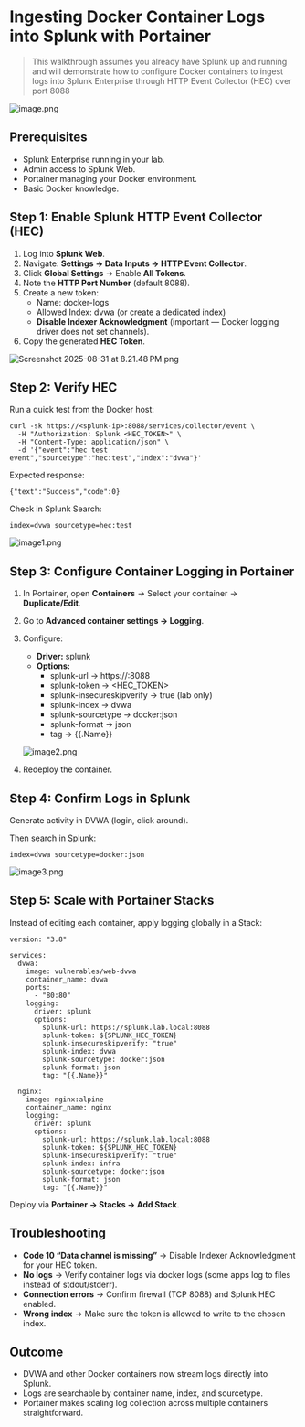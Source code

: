 # Ingesting Docker Container Logs into Splunk with Portainer

> This walkthrough assumes you already have Splunk up and running and will demonstrate how to configure Docker containers to ingest logs into Splunk Enterprise through HTTP Event Collector (HEC) over port 8088
> 


![image.png](screenshots/image.png)


## **Prerequisites**

- Splunk Enterprise running in your lab.
- Admin access to Splunk Web.
- Portainer managing your Docker environment.
- Basic Docker knowledge.


## **Step 1: Enable Splunk HTTP Event Collector (HEC)**

1. Log into **Splunk Web**.
2. Navigate: **Settings → Data Inputs → HTTP Event Collector**.
3. Click **Global Settings** → Enable **All Tokens**.
4. Note the **HTTP Port Number** (default 8088).
5. Create a new token:
    - Name: docker-logs
    - Allowed Index: dvwa (or create a dedicated index)
    - **Disable Indexer Acknowledgment** (important — Docker logging driver does not set channels).
6. Copy the generated **HEC Token**.
    
![Screenshot 2025-08-31 at 8.21.48 PM.png](screenshots/Screenshot_2025-08-31_at_8.21.48_PM.png)
    


## **Step 2: Verify HEC**

Run a quick test from the Docker host:

```
curl -sk https://<splunk-ip>:8088/services/collector/event \
  -H "Authorization: Splunk <HEC_TOKEN>" \
  -H "Content-Type: application/json" \
  -d '{"event":"hec test event","sourcetype":"hec:test","index":"dvwa"}'
```

Expected response:

```
{"text":"Success","code":0}
```

Check in Splunk Search:

```
index=dvwa sourcetype=hec:test
```

![image1.png](screenshots/image1.png)


## **Step 3: Configure Container Logging in Portainer**

1. In Portainer, open **Containers** → Select your container → **Duplicate/Edit**.
2. Go to **Advanced container settings → Logging**.
3. Configure:
    - **Driver:** splunk
    - **Options:**
        - splunk-url → https://<splunk-ip>:8088
        - splunk-token → <HEC_TOKEN>
        - splunk-insecureskipverify → true (lab only)
        - splunk-index → dvwa
        - splunk-sourcetype → docker:json
        - splunk-format → json
        - tag → {{.Name}}
    
    ![image2.png](screenshots/image2.png)
    
4. Redeploy the container.


## **Step 4: Confirm Logs in Splunk**

Generate activity in DVWA (login, click around).

Then search in Splunk:

```
index=dvwa sourcetype=docker:json
```

![image3.png](screenshots/image3.png)


## **Step 5: Scale with Portainer Stacks**

Instead of editing each container, apply logging globally in a Stack:

```
version: "3.8"

services:
  dvwa:
    image: vulnerables/web-dvwa
    container_name: dvwa
    ports:
      - "80:80"
    logging:
      driver: splunk
      options:
        splunk-url: https://splunk.lab.local:8088
        splunk-token: ${SPLUNK_HEC_TOKEN}
        splunk-insecureskipverify: "true"
        splunk-index: dvwa
        splunk-sourcetype: docker:json
        splunk-format: json
        tag: "{{.Name}}"

  nginx:
    image: nginx:alpine
    container_name: nginx
    logging:
      driver: splunk
      options:
        splunk-url: https://splunk.lab.local:8088
        splunk-token: ${SPLUNK_HEC_TOKEN}
        splunk-insecureskipverify: "true"
        splunk-index: infra
        splunk-sourcetype: docker:json
        splunk-format: json
        tag: "{{.Name}}"
```

Deploy via **Portainer → Stacks → Add Stack**.


## **Troubleshooting**

- **Code 10 “Data channel is missing”** → Disable Indexer Acknowledgment for your HEC token.
- **No logs** → Verify container logs via docker logs <container> (some apps log to files instead of stdout/stderr).
- **Connection errors** → Confirm firewall (TCP 8088) and Splunk HEC enabled.
- **Wrong index** → Make sure the token is allowed to write to the chosen index.


## **Outcome**

- DVWA and other Docker containers now stream logs directly into Splunk.
- Logs are searchable by container name, index, and sourcetype.
- Portainer makes scaling log collection across multiple containers straightforward.

